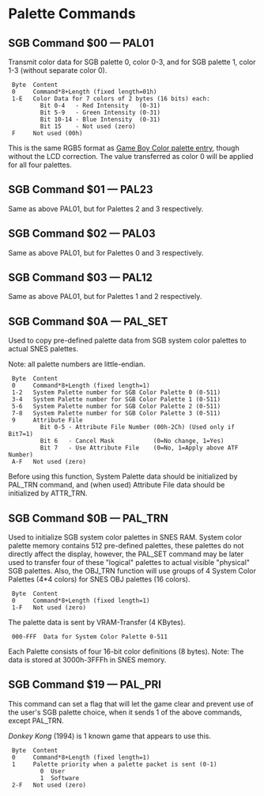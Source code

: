 # Palette Commands

## SGB Command $00 — PAL01

Transmit color data for SGB palette 0, color 0-3, and for SGB palette 1,
color 1-3 (without separate color 0).

```
 Byte  Content
 0     Command*8+Length (fixed length=01h)
 1-E   Color Data for 7 colors of 2 bytes (16 bits) each:
         Bit 0-4   - Red Intensity   (0-31)
         Bit 5-9   - Green Intensity (0-31)
         Bit 10-14 - Blue Intensity  (0-31)
         Bit 15    - Not used (zero)
 F     Not used (00h)
```

This is the same RGB5 format as [Game Boy Color palette
entry](<#LCD Color Palettes (CGB only)>), though
without the LCD correction. The value transferred as color 0 will be
applied for all four palettes.

## SGB Command $01 — PAL23

Same as above PAL01, but for Palettes 2 and 3 respectively.

## SGB Command $02 — PAL03

Same as above PAL01, but for Palettes 0 and 3 respectively.

## SGB Command $03 — PAL12

Same as above PAL01, but for Palettes 1 and 2 respectively.

## SGB Command $0A — PAL_SET

Used to copy pre-defined palette data from SGB system color palettes to
actual SNES palettes.

Note: all palette numbers are little-endian.

```
 Byte  Content
 0     Command*8+Length (fixed length=1)
 1-2   System Palette number for SGB Color Palette 0 (0-511)
 3-4   System Palette number for SGB Color Palette 1 (0-511)
 5-6   System Palette number for SGB Color Palette 2 (0-511)
 7-8   System Palette number for SGB Color Palette 3 (0-511)
 9     Attribute File
         Bit 0-5 - Attribute File Number (00h-2Ch) (Used only if Bit7=1)
         Bit 6   - Cancel Mask           (0=No change, 1=Yes)
         Bit 7   - Use Attribute File    (0=No, 1=Apply above ATF Number)
 A-F   Not used (zero)
```

Before using this function, System Palette data should be initialized by
PAL_TRN command, and (when used) Attribute File data should be
initialized by ATTR_TRN.

## SGB Command $0B — PAL_TRN

Used to initialize SGB system color palettes in SNES RAM. System color
palette memory contains 512 pre-defined palettes, these palettes do not
directly affect the display, however, the PAL_SET command may be later
used to transfer four of these "logical" palettes to actual visible
"physical" SGB palettes. Also, the OBJ_TRN function will use groups
of 4 System Color Palettes (4\*4 colors) for SNES OBJ palettes (16
colors).

```
 Byte  Content
 0     Command*8+Length (fixed length=1)
 1-F   Not used (zero)
```

The palette data is sent by VRAM-Transfer (4 KBytes).

```
 000-FFF  Data for System Color Palette 0-511
```

Each Palette consists of four 16-bit color definitions (8 bytes). Note:
The data is stored at 3000h-3FFFh in SNES memory.

## SGB Command $19 — PAL_PRI

This command can set a flag that will let the game clear and prevent use of 
the user's SGB palette choice, when it sends 1 of the above commands, except 
PAL_TRN.

_Donkey Kong_ (1994) is 1 known game that appears to use this.

```
 Byte  Content
 0     Command*8+Length (fixed length=1)
 1     Palette priority when a palette packet is sent (0-1)
         0  User
         1  Software
 2-F   Not used (zero)
```
